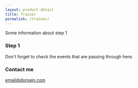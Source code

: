 ```yaml
---
layout: product-detail
title: Trainer
permalink: /trainer/
---
```


Some information about step 1


### Step 1

Don't forget to check the events that are passing through here.

### Contact me

[email@domain.com](mailto:email@domain.com)
